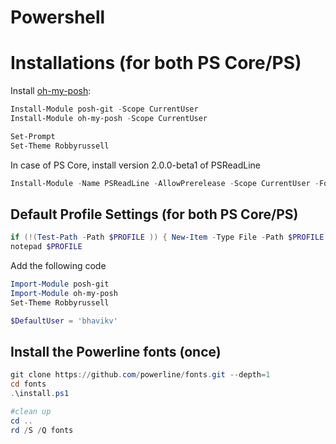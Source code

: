 # Powershell 

# Installations (for both PS Core/PS)

Install [oh-my-posh](https://github.com/JanDeDobbeleer/oh-my-posh):

```powershell
Install-Module posh-git -Scope CurrentUser
Install-Module oh-my-posh -Scope CurrentUser

Set-Prompt
Set-Theme Robbyrussell
```

In case of PS Core, install version 2.0.0-beta1 of PSReadLine

```powershell
Install-Module -Name PSReadLine -AllowPrerelease -Scope CurrentUser -Force -SkipPublisherCheck
```

## Default Profile Settings (for both PS Core/PS)

```powershell
if (!(Test-Path -Path $PROFILE )) { New-Item -Type File -Path $PROFILE -Force }
notepad $PROFILE
```

Add the following code
```powershell
Import-Module posh-git
Import-Module oh-my-posh
Set-Theme Robbyrussell

$DefaultUser = 'bhavikv'
```

## Install the Powerline fonts (once)

```powershell
git clone https://github.com/powerline/fonts.git --depth=1
cd fonts
.\install.ps1

#clean up
cd ..
rd /S /Q fonts
```